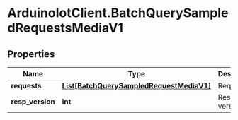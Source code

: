 # ArduinoIotClient.BatchQuerySampledRequestsMediaV1

## Properties

Name | Type | Description | Notes
------------ | ------------- | ------------- | -------------
**requests** | [**List[BatchQuerySampledRequestMediaV1]**](BatchQuerySampledRequestMediaV1.md) | Requests | 
**resp_version** | **int** | Response version | 


